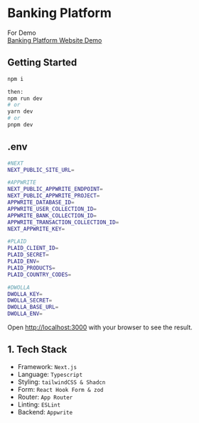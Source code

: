 # Banking Platform



For Demo <br />
[Banking Platform Website Demo](https://horizon-banking-kohl.vercel.app/) <br />

## Getting Started

```bash
npm i

then:
npm run dev
# or
yarn dev
# or
pnpm dev
```
## .env
```bash
#NEXT
NEXT_PUBLIC_SITE_URL=

#APPWRITE
NEXT_PUBLIC_APPWRITE_ENDPOINT=
NEXT_PUBLIC_APPWRITE_PROJECT=
APPWRITE_DATABASE_ID=
APPWRITE_USER_COLLECTION_ID=
APPWRITE_BANK_COLLECTION_ID=
APPWRITE_TRANSACTION_COLLECTION_ID=
NEXT_APPWRITE_KEY=

#PLAID
PLAID_CLIENT_ID=
PLAID_SECRET=
PLAID_ENV=
PLAID_PRODUCTS=
PLAID_COUNTRY_CODES=

#DWOLLA
DWOLLA_KEY=
DWOLLA_SECRET=
DWOLLA_BASE_URL=
DWOLLA_ENV=

```
Open [http://localhost:3000](http://localhost:3000) with your browser to see the result.

## 1. Tech Stack

- Framework: `Next.js`
- Language: `Typescript`
- Styling: `tailwindCSS & Shadcn`
- Form: `React Hook Form & zod`
- Router: `App Router`
- Linting: `ESLint`
- Backend: `Appwrite`
